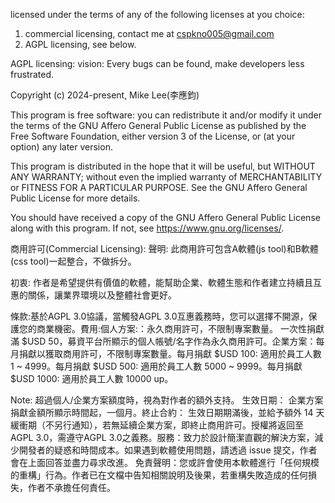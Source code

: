 licensed under the terms of any of the following licenses at you choice:
1. commercial licensing, contact me at cspkno005@gmail.com
2. AGPL licensing, see below.

AGPL licensing:
vision: Every bugs can be found, make developers less frustrated.

Copyright (c) 2024-present, Mike Lee(李應鈞)

This program is free software: you can redistribute it and/or modify
it under the terms of the GNU Affero General Public License as published by
the Free Software Foundation, either version 3 of the License, or
(at your option) any later version.

This program is distributed in the hope that it will be useful,
but WITHOUT ANY WARRANTY; without even the implied warranty of
MERCHANTABILITY or FITNESS FOR A PARTICULAR PURPOSE.  See the
GNU Affero General Public License for more details.

You should have received a copy of the GNU Affero General Public License
along with this program.  If not, see <https://www.gnu.org/licenses/>.


商用許可(Commercial Licensing): 
聲明:
此商用許可包含A軟體(js tool)和B軟體(css tool)一起整合，不做拆分。

初衷:
作者是希望提供有價值的軟體，能幫助企業、軟體生態和作者建立持續且互惠的關係，讓業界環境以及整體社會更好。

條款:基於AGPL 3.0協議，當觸發AGPL 3.0互惠義務時，您可以選擇不開源，保護您的商業機密。費用:個人方案:：永久商用許可，不限制專案數量。
一次性捐獻滿 $USD 50，募資平台所顯示的個人帳號/名字作為永久商用許可。企業方案：每月捐獻以獲取商用許可，不限制專案數量。每月捐獻 $USD 100: 適用於員工人數 1 ~ 4999。每月捐獻 $USD 500: 適用於員工人數 5000 ~ 9999。每月捐獻 $USD 1000: 適用於員工人數 10000 up。

Note: 超過個人/企業方案額度時，視為對作者的額外支持。
生效日期：
企業方案捐獻金額所顯示時間起，一個月。終止合約：
生效日期期滿後，並給予額外 14 天緩衝期（不另行通知），若無延續企業方案，即終止商用許可。授權將返回至AGPL 3.0，需遵守AGPL 3.0之義務。服務：致力於設計簡潔直觀的解決方案，減少開發者的疑惑和時間成本。如果遇到軟體使用問題，請透過 issue 提交，作者會在上面回答並盡力尋求改進。
免責聲明：您或許會使用本軟體進行「任何規模的重構」行為。作者已在文檔中告知相關說明及後果，若重構失敗造成的任何損失，作者不承擔任何責任。